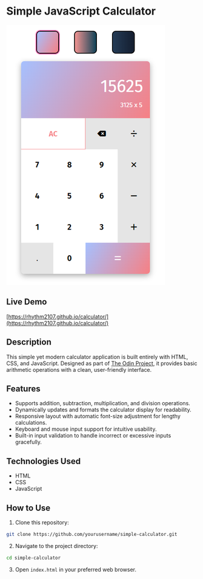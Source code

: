# Simple JavaScript Calculator

![Calculator Screenshot](calculator.png)

## Live Demo

[https://rhythm2107.github.io/calculator/](https://rhythm2107.github.io/calculator/)

## Description

This simple yet modern calculator application is built entirely with HTML, CSS, and JavaScript. Designed as part of [The Odin Project](https://www.theodinproject.com/), it provides basic arithmetic operations with a clean, user-friendly interface.

## Features

- Supports addition, subtraction, multiplication, and division operations.
- Dynamically updates and formats the calculator display for readability.
- Responsive layout with automatic font-size adjustment for lengthy calculations.
- Keyboard and mouse input support for intuitive usability.
- Built-in input validation to handle incorrect or excessive inputs gracefully.

## Technologies Used

- HTML
- CSS
- JavaScript

## How to Use

1. Clone this repository:

```bash
git clone https://github.com/yourusername/simple-calculator.git
```

2. Navigate to the project directory:

```bash
cd simple-calculator
```

3. Open `index.html` in your preferred web browser.


